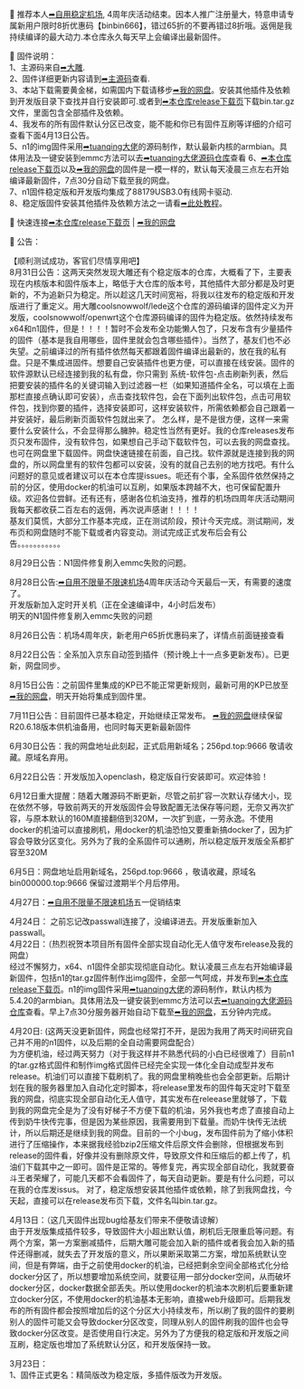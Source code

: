🚀 推荐本人[➦自用稳定机场](https://moo.pet/Rxd4O),  4周年庆活动结束。因本人推广注册量大，特意申请专属新用户限时8折优惠码【binbin666】，错过65折的不要再错过8折哦。返佣是我持续编译的最大动力.本仓库永久每天早上会编译出最新固件。

🚀 固件说明：  
1、主源码来自[➦大雕](https://github.com/coolsnowwolf/lede).  
2、固件详细更新内容请到[➦主源码](https://github.com/coolsnowwolf/lede)查看.  
3、本站下载需要黄金梯，如需国内下载请移步[➦我的网盘](http://256pd.top:9666)。安装其他插件及依赖到开发版目录下查找并自行安装即可.或者到[➦本仓库release下载页](https://github.com/bin20088/Bin/releases)下载bin.tar.gz文件，里面包含全部插件及依赖。    
4、我发布的所有固件默认分区已改变，能不能和你已有固件互刷等详细的介绍可查看下面4月13日公告。   
5、n1的img固件采用[➦tuanqing大佬](https://github.com/tuanqing/mknop)的源码制作，默认最新内核的armbian。具体用法及一键安装到emmc方法可以去[➦tuanqing大佬源码仓库](https://github.com/tuanqing/mknop)查看
6、[➦本仓库release下载页](https://github.com/bin20088/Bin/releases)以及[➦我的网盘](http://256pd.top:9666)的固件是一模一样的，默认每天凌晨三点左右开始编译最新固件，7点30分自动下载至我的网盘。  
7、n1固件稳定版和开发版均集成了88179USB3.0有线网卡驱动.   
8、稳定版固件安装其他插件及依赖方法之一请看[➦此处教程](https://github.com/bin20088/Bin/blob/master/.github/workflows/稳定版固件安装其他插件小贴士)。   

🚀 快速连接[➦本仓库release下载页](https://github.com/bin20088/Bin/releases)  |  [➦我的网盘](http://256pd.top:9666)  

🚀 公告：  

【顺利测试成功，客官们尽情享用吧】     
8月31日公告：这两天突然发现大雕还有个稳定版本的仓库，大概看了下，主要表现在内核版本和固件版本上，略低于大仓库的版本号，其他插件大部分都是及时更新的，不为追新只为稳定。所以趁这几天时间宽裕，将我以往发布的稳定版和开发版进行了重定义。用大雕coolsnowwolf/lede这个仓库的源码编译的固件定义为开发版，coolsnowwolf/openwrt这个仓库源码编译的固件为稳定版。依然持续发布x64和n1固件，但是！！！！暂时不会发布全功能懒人包了，只发布含有少量插件的固件（基本是我自用哪些，固件里就会包含哪些插件）。当然了，基友们也不必失望。之前编译过的所有插件依然每天都跟着固件编译出最新的，放在我的私有盘。只是不集成进固件。想要自己安装插件也更方便，可以直接在线安装。固件的软件源默认已经连接到我的私有盘，你只需到 系统-软件包-点击刷新列表，然后把要安装的插件名的关键词输入到过滤器一栏（如果知道插件全名，可以填在上面那栏直接点确认即可安装），点击查找软件包，会在下面列出软件包，点击可用软件包，找到你要的插件，选择安装即可，这样安装软件，所需依赖都会自己跟着一并安装好，最后刷新页面软件包就出来了。 怎么样，是不是很方便，这样一来需要什么安装什么，不会显得那么臃肿。稳定性当然有更好。我的仓库releases发布页只发布固件，没有软件包，如果想自己手动下载软件包，可以去我的网盘查找。也可在网盘里下载固件。网盘快速链接在前面，自己找。软件源就是连接到我的网盘的，所以网盘里有的软件包都可以安装，没有的就自己去别的地方找吧。有什么问题好的意见或者建议可以在本仓库提issues。呃还有个事，全系固件依然保持之前的分区，使用docker的机油可以互刷，如果版本跨越不大，也可保留配置升级。欢迎各位尝鲜。还有还有，感谢各位机油支持，推荐的机场四周年庆活动期间我每天都收获二百左右的返佣，再次说声感谢！！！！         
基友们莫慌，大部分工作基本完成，正在测试阶段，预计今天完成。测试期间，发布页和网盘随时不能下载或者内容变动。测试完成正式发布后会有公告。。。。。。。。。。。       

8月29日公告：N1固件修复刷入emmc失败的问题。

8月28日公告:[➦自用不限量不限速机场](https://moo.pet/Rxd4O)4周年庆活动今天最后一天，有需要的速度了。    
            开发版新加入定时开关机（正在全速编译中，4小时后发布）   
            明天的N1固件修复刷入emmc失败的问题

8月26日公告：机场4周年庆，新老用户65折优惠码来了，详情点前面链接查看    

8月22日公告：全系加入京东自动签到插件（预计晚上十一点多更新发布）。已更新，网盘同步。   

8月15日公告：之前固件里集成的KP已不能正常更新规则，最新可用的KP已放至[➦我的网盘](http://256pd.top:9666)，明天开始将集成到固件里。

7月11日公告：目前固件已基本稳定，开始继续正常发布。 [➦我的网盘](http://256pd.top:9666)继续保留R20.6.18版本供机油备用，也同时每天更新最新固件

6月30日公告：我的网盘地址此刻起，正式启用新域名；256pd.top:9666 敬请收藏。原域名弃用。

6月22日公告：开发版加入openclash，稳定版自行安装即可。欢迎体验！   

6月12日重大提醒：随着大雕源码不断更新，尽管之前扩容一次默认存储大小，现在依然不够，导致前两天的开发版固件会导致配置无法保存等问题，无奈又再次扩容，与原本默认的160M直接翻倍到320M，一次扩到底，一劳永逸。不使用docker的机油可以直接刷机，用docker的机油恐怕又要重新搞docker了，因为扩容会导致分区变化。另外为了我的全系固件可以通刷，所以稳定版开发版全系都扩容至320M    

6月5日：网盘地址启用新域名，256pd.top:9666 ，敬请收藏，原域名bin000000.top:9666 保留过渡期半个月后停用。  

4月27日：[➦自用不限量不限速机场](https://moo.pet/Rxd4O)五一促销结束     

4月24日： 之前忘记改passwall连接了，没编译进去。开发版重新加入passwall。   
4月22日：（热烈祝贺本项目所有固件全部实现自动化无人值守发布release及我的网盘）   
经过不懈努力，x64、n1固件全部实现彻底自动化。默认凌晨三点左右开始编译最新固件，包括n1的tar.gz固件制作出img固件，全部一气呵成，并发布到[➦本仓库release下载页](https://github.com/bin20088/Bin/releases)。n1的img固件采用[➦tuanqing大佬](https://github.com/tuanqing/mknop)的源码制作，默认内核为5.4.20的armbian。具体用法及一键安装到emmc方法可以去[➦tuanqing大佬源码仓库](https://github.com/tuanqing/mknop)查看。早上7点30分服务器开始自动下载至[➦我的网盘](http://256pd.top:9666)，五分钟内完成。

4月20日: (这两天没更新固件，网盘也经常打不开，是因为我用了两天时间研究自己并不用的n1固件，以及后期的全自动需要网盘配合）   
为方便机油，经过两天努力（对于我这样并不熟悉代码的小白已经很难了）目前n1的tar.gz格式固件和制作img格式固件已经完全实现一体化全自动成型并发布release。机油们可以直接下载刷机了。我的网盘里稍晚些也会全部更新。后期计划在我的服务器里加入自动化定时脚本，将release里发布的固件每天定时下载至我的网盘，彻底实现全部自动化无人值守，其实发布在releease里就够了，下载到我的网盘完全是为了没有好梯子不方便下载的机油，另外我也考虑了直接自动上传到奶牛快传完事，但是因为某些原因，我需要用到下载量。而奶牛快传无法统计，所以后期还是继续到我的网盘。目前的一个小bug，发布固件前为了缩小体积进行了压缩操作，本来据我经验bzip2压缩文件后原文件会删除，但根据发布到release的固件看，好像并没有删除原文件，导致原文件和压缩后的都上传了，机油们下载其中之一即可。固件是正常的。等修复完，再实现全部自动化，我就要奋斗王者荣耀了，可能几天都不会看固件了，每天自动更新。要是有什么问题，可以在我的仓库发issus。 对了，稳定版想安装其他插件或依赖，除了到我网盘找，今天起，直接可以在release发布页下载，文件名叫bin.tar.gz。

4月13日：（这几天固件出现bug给基友们带来不便敬请谅解）   
由于开发版集成插件较多，导致固件大小超出默认值，刷机后无限重启等问题。有两个方案，第一方案删减插件，后期大雕可能会加入新的插件或者我会加入新的插件还得删减，就失去了开发版的意义，所以果断采取第二方案，增加系统默认空间，但是有弊端，由于之前使用docker的机油，已经把剩余空间全部格式化分给docker分区了，所以想要增加系统空间，就要征用一部分docker空间，从而破坏docker分区，docker数据全部丢失。所以使用docker的机油本次刷机后要重新建立docker分区，不使用docker的机油基本无影响，直接web升级即可。后期我发布的所有固件都会按照增加后的这个分区大小持续发布，所以刷了我的固件的要刷别人的固件可能又会导致docker分区改变，同理从别人的固件刷我的固件也会导致docker分区改变。是否使用自行决定。另外为了方便我的稳定版和开发版之间互刷，稳定版也增加了系统默认分区，和开发版保持一致。

3月23日：   
1、固件正式更名：精简版改为稳定版，多插件版改为开发版。   
